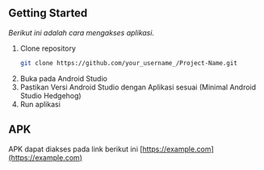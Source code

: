 ## Getting Started

_Berikut ini adalah cara mengakses aplikasi._

1. Clone repository
   ```sh
   git clone https://github.com/your_username_/Project-Name.git
   ```
3. Buka pada Android Studio
4. Pastikan Versi Android Studio dengan Aplikasi sesuai (Minimal Android Studio Hedgehog)
5. Run aplikasi

## APK
APK dapat diakses pada link berikut ini [https://example.com](https://example.com)
